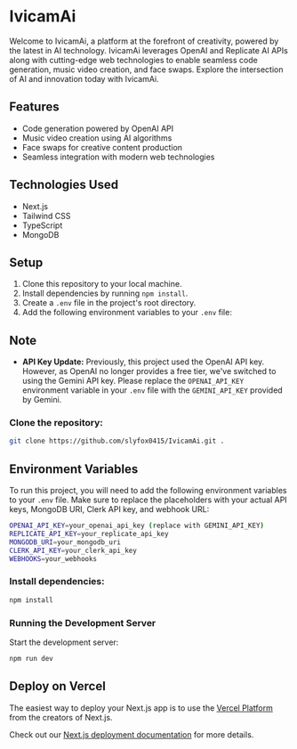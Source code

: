 # IvicamAi

Welcome to IvicamAi, a platform at the forefront of creativity, powered by the latest in AI technology. IvicamAi leverages OpenAI and Replicate AI APIs along with cutting-edge web technologies to enable seamless code generation, music video creation, and face swaps. Explore the intersection of AI and innovation today with IvicamAi.

## Features

- Code generation powered by OpenAI API 
- Music video creation using AI algorithms
- Face swaps for creative content production
- Seamless integration with modern web technologies

## Technologies Used

- Next.js
- Tailwind CSS
- TypeScript
- MongoDB

## Setup

1. Clone this repository to your local machine.
2. Install dependencies by running `npm install`.
3. Create a `.env` file in the project's root directory.
4. Add the following environment variables to your `.env` file:

## Note

- **API Key Update:** Previously, this project used the OpenAI API key. However, as OpenAI no longer provides a free tier, we've switched to using the Gemini API key. Please replace the `OPENAI_API_KEY` environment variable in your `.env` file with the `GEMINI_API_KEY` provided by Gemini.
### Clone the repository:

```bash
git clone https://github.com/slyfox0415/IvicamAi.git .
```

## Environment Variables

To run this project, you will need to add the following environment variables to your `.env` file. Make sure to replace the placeholders with your actual API keys, MongoDB URI, Clerk API key, and webhook URL:

``` bash
OPENAI_API_KEY=your_openai_api_key (replace with GEMINI_API_KEY)
REPLICATE_API_KEY=your_replicate_api_key
MONGODB_URI=your_mongodb_uri
CLERK_API_KEY=your_clerk_api_key
WEBHOOKS=your_webhooks
```
### Install dependencies:

```bash
npm install
```
### Running the Development Server

Start the development server:

```bash
npm run dev

```
## Deploy on Vercel

The easiest way to deploy your Next.js app is to use the [Vercel Platform](https://vercel.com/new?utm_medium=default-template&filter=next.js&utm_source=create-next-app&utm_campaign=create-next-app-readme) from the creators of Next.js.

Check out our [Next.js deployment documentation](https://nextjs.org/docs/deployment) for more details.
